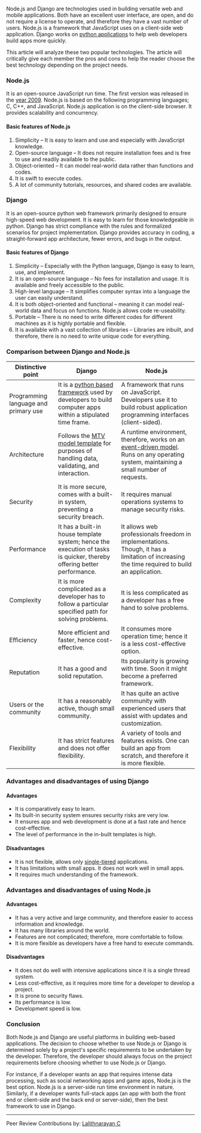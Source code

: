 Node.js and Django are technologies used in building versatile web and mobile applications. Both have an excellent user interface, are open, and do not require a license to operate, and therefore they have a vast number of users. Node.js is a framework that JavaScript uses on a client-side web application. Django works on [python applications](https://www.javatpoint.com/python-applications) to help web developers build apps more quickly.

This article will analyze these two popular technologies. The article will critically give each member the pros and cons to help the reader choose the best technology depending on the project needs.

### Node.js

It is an open-source JavaScript run time. The first version was released in the [year 2009](https://nodejs.dev/learn/a-brief-history-of-nodejs). Node.js is based on the following programming languages; C, C++, and JavaScript. Node.js application is on the client-side browser. It provides scalability and concurrency.

#### Basic features of Node.js

1. Simplicity – It is easy to learn and use and especially with JavaScript knowledge.
2. Open-source language – It does not require installation fees and is free to use and readily available to the public.
3. Object-oriented – It can model real-world data rather than functions and codes.
4. It is swift to execute codes.
5. A lot of community tutorials, resources, and shared codes are available.

### Django

It is an open-source python web framework primarily designed to ensure high-speed web development. It is easy to learn for those knowledgeable in python. Django has strict compliance with the rules and formalized scenarios for project implementation. Django provides accuracy in coding, a straight-forward app architecture, fewer errors, and bugs in the output.

#### Basic features of Django

1. Simplicity – Especially with the Python language, Django is easy to learn, use, and implement.
2. It is an open-source language – No fees for installation and usage. It is available and freely accessible to the public.
3. High-level language – It simplifies computer syntax into a language the user can easily understand.
4. It is both object-oriented and functional – meaning it can model real-world data and focus on functions. Node.js allows code re-useability.
5. Portable – There is no need to write different codes for different machines as it is highly portable and flexible.
6. It is available with a vast collection of libraries – Libraries are inbuilt, and therefore, there is no need to write unique code for everything.

### Comparison between Django and Node.js

| Distinctive point | Django | Node.js |
| --- | --- | --- |
| Programming language and primary use | It is a [python based framework](https://www.upgrad.com/blog/python-frameworks/) used by developers to build computer apps within a stipulated time frame.| A framework that runs on JavaScript. Developers use it to build robust application programming interfaces (client-sided). |
| Architecture | Follows the [MTV model template](https://www.javatpoint.com/django-mvt) for purposes of handling data, validating, and interaction. | A runtime environment, therefore, works on an [event-driven model](https://www.redhat.com/en/topics/integration/what-is-event-driven-architecture). Runs on any operating system, maintaining a small number of requests. |
| Security | It is more secure, comes with a built-in system, preventing a security breach. | It requires manual operations systems to manage security risks. |
| Performance | It has a built-in house template system; hence the execution of tasks is quicker, thereby offering better performance. | It allows web professionals freedom in implementations. Though, it has a limitation of increasing the time required to build an application. |
| Complexity | It is more complicated as a developer has to follow a particular specified path for solving problems. | It is less complicated as a developer has a free hand to solve problems. |
| Efficiency | More efficient and faster, hence cost-effective. | It consumes more operation time; hence it is a less cost-effective option. |
| Reputation | It has a good and solid reputation. | Its popularity is growing with time. Soon it might become a preferred framework. |
| Users or the community | It has a reasonably active, though small community. | It has quite an active community with experienced users that assist with updates and customization. |
| Flexibility | It has strict features and does not offer flexibility. | A variety of tools and features exists. One can build an app from scratch, and therefore it is more flexible. |

### Advantages and disadvantages of using Django

#### Advantages

- It is comparatively easy to learn.
- Its built-in security system ensures security risks are very low.
- It ensures app and web development is done at a fast rate and hence cost-effective.
- The level of performance in the in-built templates is high.

#### Disadvantages

- It is not flexible, allows only [single-tiered](https://docs.bitnami.com/google-templates/singletier-vs-multitier/) applications.
- It has limitations with small apps. It does not work well in small apps.
- It requires much understanding of the framework.

### Advantages and disadvantages of using Node.js

#### Advantages

- It has a very active and large community, and therefore easier to access information and knowledge.
- It has many libraries around the world.
- Features are not complicated; therefore, more comfortable to follow.
- It is more flexible as developers have a free hand to execute commands.

#### Disadvantages

- It does not do well with intensive applications since it is a single thread system.
- Less cost-effective, as it requires more time for a developer to develop a project.
- It is prone to security flaws.
- Its performance is low.
- Development speed is low.

### Conclusion

Both Node.js and Django are useful platforms in building web-based applications. The decision to choose whether to use Node.js or Django is determined solely by a project's specific requirements to be undertaken by the developer. Therefore, the developer should always focus on the project requirements before choosing whether to use Node.js or Django.

For instance, if a developer wants an app that requires intense data processing, such as social networking apps and game apps, Node.js is the best option. Node.js is a server-side run time environment in nature. Similarly, if a developer wants full-stack apps (an app with both the front end or client-side and the back end or server-side), then the best framework to use in Django.

---
Peer Review Contributions by: [Lalithnarayan C](/engineering-education/authors/lalithnarayan-c/)
